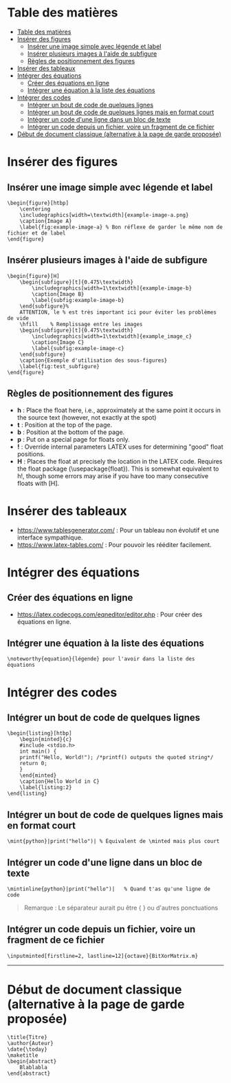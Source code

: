 # Table des matières

- [Table des matières](#table-des-matières)
- [Insérer des figures](#insérer-des-figures)
  - [Insérer une image simple avec légende et label](#insérer-une-image-simple-avec-légende-et-label)
  - [Insérer plusieurs images à l'aide de subfigure](#insérer-plusieurs-images-à-laide-de-subfigure)
  - [Règles de positionnement des figures](#règles-de-positionnement-des-figures)
- [Insérer des tableaux](#insérer-des-tableaux)
- [Intégrer des équations](#intégrer-des-équations)
  - [Créer des équations en ligne](#créer-des-équations-en-ligne)
  - [Intégrer une équation à la liste des équations](#intégrer-une-équation-à-la-liste-des-équations)
- [Intégrer des codes](#intégrer-des-codes)
  - [Intégrer un bout de code de quelques lignes](#intégrer-un-bout-de-code-de-quelques-lignes)
  - [Intégrer un bout de code de quelques lignes mais en format court](#intégrer-un-bout-de-code-de-quelques-lignes-mais-en-format-court)
  - [Intégrer un code d'une ligne dans un bloc de texte](#intégrer-un-code-dune-ligne-dans-un-bloc-de-texte)
  - [Intégrer un code depuis un fichier, voire un fragment de ce fichier](#intégrer-un-code-depuis-un-fichier-voire-un-fragment-de-ce-fichier)
- [Début de document classique (alternative à la page de garde proposée)](#début-de-document-classique-alternative-à-la-page-de-garde-proposée)

# Insérer des figures

## Insérer une image simple avec légende et label

````
\begin{figure}[htbp]
    \centering
    \includegraphics[width=\textwidth]{example-image-a.png}
    \caption{Image A}
    \label{fig:example-image-a} % Bon réflexe de garder le même nom de fichier et de label
\end{figure}
````

## Insérer plusieurs images à l'aide de subfigure

````
\begin{figure}[H]
    \begin{subfigure}[t]{0.475\textwidth}
        \includegraphics[width=1\textwidth]{example-image-b}
        \caption{Image B}
        \label{subfig:example-image-b}
    \end{subfigure}%
    ATTENTION, le % est très important ici pour éviter les problèmes de vide
    \hfill    % Remplissage entre les images
    \begin{subfigure}[t]{0.475\textwidth}
        \includegraphics[width=1\textwidth]{example_image_c}
        \caption{Image C}
        \label{subfig:example-image-c}
    \end{subfigure}
    \caption{Exemple d'utilisation des sous-figures}
    \label{fig:test_subfigure}
\end{figure}
````

## Règles de positionnement des figures

- **h** : Place the float here, i.e., approximately at the same point it occurs in the source text (however, not exactly at the spot)
- **t** : Position at the top of the page.
- **b** : Position at the bottom of the page.
- **p** : Put on a special page for floats only.
- **!** : Override internal parameters LATEX uses for determining "good" float positions.
- **H** : Places the float at precisely the location in the LATEX code. Requires the float package (\usepackage{float}). This is somewhat equivalent to h!, though some errors may arise if you have too many consecutive floats with [H].

# Insérer des tableaux

- https://www.tablesgenerator.com/ : Pour un tableau non évolutif et une interface sympathique.
- https://www.latex-tables.com/ : Pour pouvoir les rééditer facilement.

# Intégrer des équations

## Créer des équations en ligne

- https://latex.codecogs.com/eqneditor/editor.php : Pour créer des équations en ligne.

## Intégrer une équation à la liste des équations

````
\noteworthy{equation}{légende} pour l'avoir dans la liste des équations
````

# Intégrer des codes

## Intégrer un bout de code de quelques lignes

````
\begin{listing}[htbp]
    \begin{minted}{c}
    #include <stdio.h>
    int main() {
    printf("Hello, World!"); /*printf() outputs the quoted string*/
    return 0;
    }
    \end{minted}
    \caption{Hello World in C}
    \label{listing:2}
\end{listing}
````

## Intégrer un bout de code de quelques lignes mais en format court

````
\mint{python}|print("hello")| % Équivalent de \minted mais plus court
````

## Intégrer un code d'une ligne dans un bloc de texte

````
\mintinline{python}|print("hello")|   % Quand t'as qu'une ligne de code
````

> Remarque : Le séparateur aurait pu être { } ou d'autres ponctuations

## Intégrer un code depuis un fichier, voire un fragment de ce fichier

````
\inputminted[firstline=2, lastline=12]{octave}{BitXorMatrix.m}
````

___

# Début de document classique (alternative à la page de garde proposée)

````
\title{Titre}
\author{Auteur}
\date{\today}
\maketitle
\begin{abstract}
    Blablabla
\end{abstract}
````